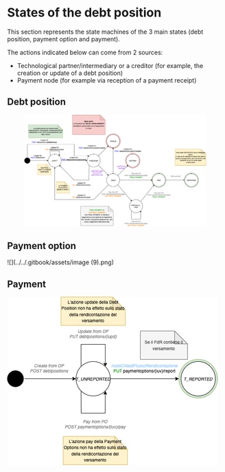 # States of the debt position

This section represents the state machines of the 3 main states (debt position, payment option and payment).

The actions indicated below can come from 2 sources:

* Technological partner/intermediary or a creditor (for example, the creation or update of a debt position)
* Payment node (for example via reception of a payment receipt)

## Debt position

<figure><img src="../../.gitbook/assets/FSM-PD-DebtPosition.drawio.png" alt=""><figcaption></figcaption></figure>

## Payment option

![](../../.gitbook/assets/image (9).png)

## Payment

![](../../.gitbook/assets/FSM-PD-Transfer.drawio.png)